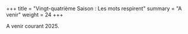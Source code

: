 +++
title = "Vingt-quatrième Saison : Les mots respirent"
summary = "A venir"
weight = 24
+++

A venir courant 2025.
